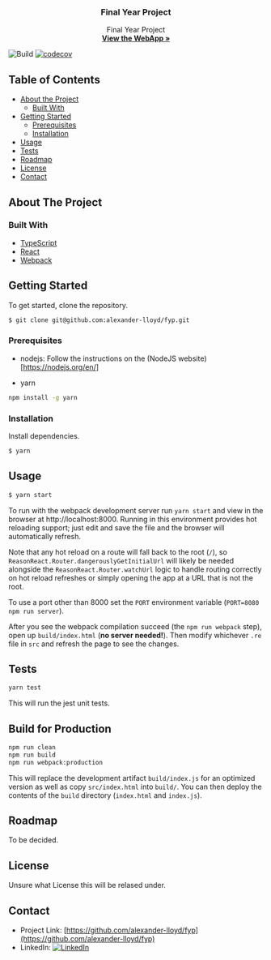 <p align="center">
  <h3 align="center">Final Year Project</h3>

  <p align="center">
    Final Year Project 
    <br />
    <a href="https://alexander-lloyd.github.io/fyp"><strong>View the WebApp »</strong></a>
</p>

![Build](https://github.com/alexander-lloyd/fyp/workflows/Build/badge.svg)
[![codecov](https://codecov.io/gh/alexander-lloyd/fyp/branch/master/graph/badge.svg?token=7liikH1rI6)](https://codecov.io/gh/alexander-lloyd/fyp)

## Table of Contents

* [About the Project](#about-the-project)
  * [Built With](#built-with)
* [Getting Started](#getting-started)
  * [Prerequisites](#prerequisites)
  * [Installation](#installation)
* [Usage](#usage)
* [Tests](#tests)
* [Roadmap](#roadmap)
* [License](#license)
* [Contact](#contact)

## About The Project

### Built With
* [TypeScript](https://typescriptlang.org/)
* [React](https://reactjs.org/)
* [Webpack](https://webpack.js.org/)

## Getting Started

To get started, clone the repository.

```sh
$ git clone git@github.com:alexander-lloyd/fyp.git
```

### Prerequisites

* nodejs: Follow the instructions on the (NodeJS website)[https://nodejs.org/en/]

* yarn
```sh
npm install -g yarn
```

### Installation

Install dependencies.

```sh
$ yarn
```

## Usage

```sh
$ yarn start
```

To run with the webpack development server run `yarn start` and view in the browser at http://localhost:8000. Running in this environment provides hot reloading support; just edit and save the file and the browser will automatically refresh.

Note that any hot reload on a route will fall back to the root (`/`), so `ReasonReact.Router.dangerouslyGetInitialUrl` will likely be needed alongside the `ReasonReact.Router.watchUrl` logic to handle routing correctly on hot reload refreshes or simply opening the app at a URL that is not the root.

To use a port other than 8000 set the `PORT` environment variable (`PORT=8080 npm run server`).

After you see the webpack compilation succeed (the `npm run webpack` step), open up `build/index.html` (**no server needed!**). Then modify whichever `.re` file in `src` and refresh the page to see the changes.

## Tests

```sh
yarn test
```

This will run the jest unit tests.

## Build for Production

```sh
npm run clean
npm run build
npm run webpack:production
```

This will replace the development artifact `build/index.js` for an optimized version as well as copy `src/index.html` into `build/`. You can then deploy the contents of the `build` directory (`index.html` and `index.js`).

## Roadmap

To be decided.

## License

Unsure what License this will be relased under.

## Contact

- Project Link: [https://github.com/alexander-lloyd/fyp](https://github.com/alexander-lloyd/fyp)
- LinkedIn: [![LinkedIn][linkedin-shield]][linkedin-url]

[linkedin-shield]: https://img.shields.io/badge/-LinkedIn-black.svg?style=flat-square&logo=linkedin&colorB=555
[linkedin-url]: https://linkedin.com/in/alexander-lloyd
